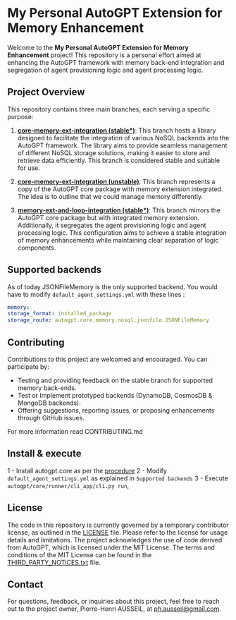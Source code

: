 # My Personal AutoGPT Extension for Memory Enhancement

Welcome to the **My Personal AutoGPT Extension for Memory Enhancement** project! This repository is a personal effort aimed at enhancing the AutoGPT framework with memory back-end integration and segregation of agent provisioning logic and agent processing logic.

## Project Overview

This repository contains three main branches, each serving a specific purpose:

1. **[core-memory-ext-integration (stable*)](https://github.com/ph-ausseil/Auto-GPT/tree/core-memory-ext-integration)**: This branch hosts a library designed to facilitate the integration of various NoSQL backends into the AutoGPT framework. The library aims to provide seamless management of different NoSQL storage solutions, making it easier to store and retrieve data efficiently. This branch is considered stable and suitable for use.

2. **[core-memory-ext-integration (unstable)](https://github.com/ph-ausseil/Auto-GPT/tree/core-memory-ext-integration)**: This branch represents a copy of the AutoGPT core package with memory extension integrated. The idea is to outline that we could manage memory differently.

3. **[memory-ext-and-loop-integration (stable*)](https://github.com/ph-ausseil/Auto-GPT/tree/memory-ext-and-loop-integration)**: This branch mirrors the AutoGPT core package but with integrated memory extension. Additionally, it segregates the agent provisioning logic and agent processing logic. This configuration aims to achieve a stable integration of memory enhancements while maintaining clear separation of logic components.

## Supported backends

As of today JSONFileMemory is the only supported backend. You would have to modify `default_agent_settings.yml` with these lines : 

```yaml
memory:
storage_format: installed_package
storage_route: autogpt.core.memory.nosql.jsonfile.JSONFileMemory
```

## Contributing

Contributions to this project are welcomed and encouraged. You can participate by:

- Testing and providing feedback on the stable branch for supported memory back-ends.
- Test or Implement prototyped backends (DynamoDB, CosmosDB & MongoDB backends).
- Offering suggestions, reporting issues, or proposing enhancements through GitHub issues.

For more information read CONTRIBUTING.md

## Install & execute 

1 - Install autogpt.core as per the [procedure](https://github.com/Significant-Gravitas/Auto-GPT/blob/master/autogpt/core/README.md)
2 - Modify `default_agent_settings.yml` as explained in `Supported backends` 
3 - Execute `autogpt/core/runner/cli_app/cli.py run`,

## License

The code in this repository is currently governed by a temporary contributor license, as outlined in the [LICENSE](LICENSE) file. Please refer to the license for usage details and limitations. The project acknowledges the use of code derived from AutoGPT, which is licensed under the MIT License. The terms and conditions of the MIT License can be found in the [THIRD_PARTY_NOTICES.txt](THIRD_PARTY_NOTICES.txt) file.

## Contact

For questions, feedback, or inquiries about this project, feel free to reach out to the project owner, Pierre-Henri AUSSEIL, at [ph.ausseil@gmail.com](mailto:ph.ausseil@gmail.com).
